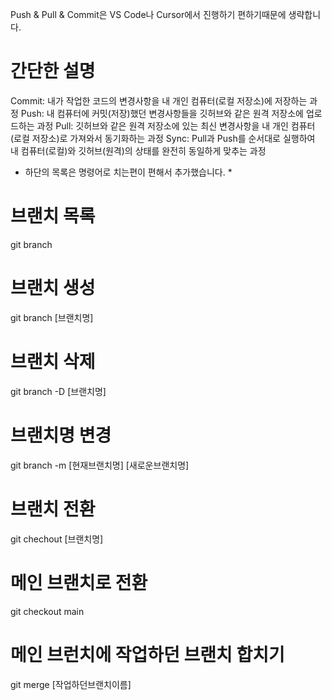 Push & Pull & Commit은 VS Code나 Cursor에서 진행하기 편하기때문에 생략합니다.

# 간단한 설명
Commit: 내가 작업한 코드의 변경사항을 내 개인 컴퓨터(로컬 저장소)에 저장하는 과정
Push: 내 컴퓨터에 커밋(저장)했던 변경사항들을 깃허브와 같은 원격 저장소에 업로드하는 과정
Pull: 깃허브와 같은 원격 저장소에 있는 최신 변경사항을 내 개인 컴퓨터(로컬 저장소)로 가져와서 동기화하는 과정
Sync: Pull과 Push를 순서대로 실행하여 내 컴퓨터(로컬)와 깃허브(원격)의 상태를 완전히 동일하게 맞추는 과정

* 하단의 목록은 명령어로 치는편이 편해서 추가했습니다. *

# 브랜치 목록
git branch

# 브랜치 생성
git branch [브랜치명]

# 브랜치 삭제
git branch -D [브랜치명]

# 브랜치명 변경
git branch -m [현재브랜치명] [새로운브랜치명]

# 브랜치 전환
git chechout [브랜치명]

# 메인 브랜치로 전환
git checkout main

# 메인 브런치에 작업하던 브랜치 합치기
git merge [작업하던브랜치이름]